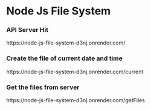 <h1>Node Js File System</h1>

<h3>API Server Hit</h3>
<a>https://node-js-file-system-d3nj.onrender.com/</a>

<h3>Create the file of current date and time</h3>
<a>https://node-js-file-system-d3nj.onrender.com/current</a>

<h3>Get the files from server</h3>
<a>https://node-js-file-system-d3nj.onrender.com/getFiles</a>
